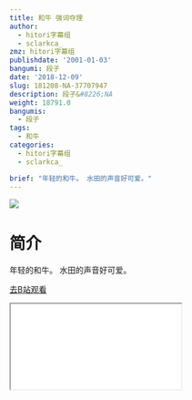 ```yaml
---
title: 和牛 强词夺理
author:
  - hitori字幕组
  - sclarkca_
zmz: hitori字幕组
publishdate: '2001-01-03'
bangumi: 段子
date: '2018-12-09'
slug: 181208-NA-37707947
description: 段子&#8226;NA
weight: 18791.0
bangumis:
  - 段子
tags:
  - 和牛
categories:
  - hitori字幕组
  - sclarkca_

brief: "年轻的和牛。 水田的声音好可爱。"
---
```

![](https://i.imgur.com/Xj13cMs.jpg)
# 简介  
年轻的和牛。
水田的声音好可爱。  

[去B站观看](https://www.bilibili.com/video/av37707947/)
<div class ="resp-container"><iframe class="testiframe" src="//player.bilibili.com/player.html?aid=37707947"", scrolling="no", allowfullscreen="true" > </iframe></div> 
